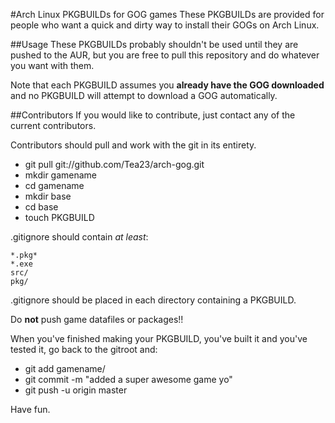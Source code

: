 #Arch Linux PKGBUILDs for GOG games
These PKGBUILDs are provided for people who want a quick and dirty way to install their GOGs on Arch Linux.

##Usage
These PKGBUILDs probably shouldn't be used until they are pushed to the AUR, but you are free to pull this
repository and do whatever you want with them.

Note that each PKGBUILD assumes you **already have the GOG downloaded** and no PKGBUILD will attempt to download
a GOG automatically.

##Contributors
If you would like to contribute, just contact any of the current contributors.

Contributors should pull and work with the git in its entirety.

 - git pull git://github.com/Tea23/arch-gog.git
 - mkdir gamename
 - cd gamename
 - mkdir base
 - cd base
 - touch PKGBUILD

.gitignore should contain *at least*:

    *.pkg*
    *.exe
    src/
    pkg/
    
.gitignore should be placed in each directory containing a PKGBUILD.
    
Do **not** push game datafiles or packages!!

When you've finished making your PKGBUILD, you've built it and you've tested it, go back to the gitroot and:

 - git add gamename/
 - git commit -m "added a super awesome game yo"
 - git push -u origin master

Have fun.